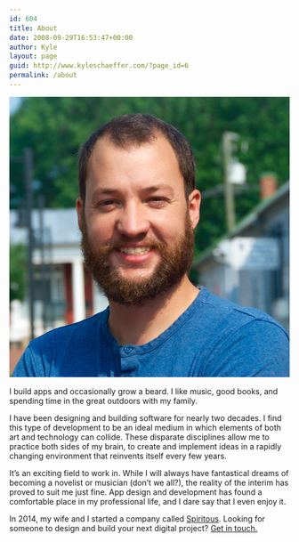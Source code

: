 ```yaml
---
id: 604
title: About
date: 2008-09-29T16:53:47+00:00
author: Kyle
layout: page
guid: http://www.kyleschaeffer.com/?page_id=6
permalink: /about
---
```

![Kyle Schaeffer](/assets/img/Kyle-Beard-Headshot.jpg)

I build apps and occasionally grow a beard. I like music, good books, and spending time in the great outdoors with my family.

I have been designing and building software for nearly two decades. I find this type of development to be an ideal medium in which elements of both art and technology can collide. These disparate disciplines allow me to practice both sides of my brain, to create and implement ideas in a rapidly changing environment that reinvents itself every few years.

It’s an exciting field to work in. While I will always have fantastical dreams of becoming a novelist or musician (don’t we all?), the reality of the interim has proved to suit me just fine. App design and development has found a comfortable place in my professional life, and I dare say that I even enjoy it.

In 2014, my wife and I started a company called [Spiritous](https://spirito.us/). Looking for someone to design and build your next digital project? [Get in touch.](https://spirito.us/contact/)
